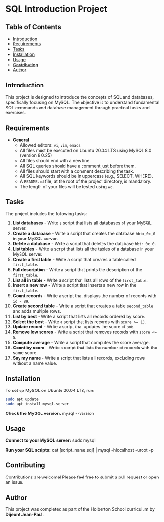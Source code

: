 # SQL Introduction Project

## Table of Contents
- [Introduction](#introduction)
- [Requirements](#requirements)
- [Tasks](#tasks)
- [Installation](#installation)
- [Usage](#usage)
- [Contributing](#contributing)
- [Author](#author)

## Introduction
This project is designed to introduce the concepts of SQL and databases, specifically focusing on MySQL. The objective is to understand fundamental SQL commands and database management through practical tasks and exercises.

## Requirements
- **General**
  - Allowed editors: `vi`, `vim`, `emacs`
  - All files must be executed on Ubuntu 20.04 LTS using MySQL 8.0 (version 8.0.25)
  - All files should end with a new line.
  - All SQL queries should have a comment just before them.
  - All files should start with a comment describing the task.
  - All SQL keywords should be in uppercase (e.g., SELECT, WHERE).
  - A `README.md` file, at the root of the project directory, is mandatory.
  - The length of your files will be tested using `wc`.

## Tasks
The project includes the following tasks:
1. **List databases** - Write a script that lists all databases of your MySQL server.
2. **Create a database** - Write a script that creates the database `hbtn_0c_0` in your MySQL server.
3. **Delete a database** - Write a script that deletes the database `hbtn_0c_0`.
4. **List tables** - Write a script that lists all the tables of a database in your MySQL server.
5. **Create a first table** - Write a script that creates a table called `first_table`.
6. **Full description** - Write a script that prints the description of the `first_table`.
7. **List all in table** - Write a script that lists all rows of the `first_table`.
8. **Insert a new row** - Write a script that inserts a new row in the `first_table`.
9. **Count records** - Write a script that displays the number of records with `id = 89`.
10. **Create second table** - Write a script that creates a table `second_table` and adds multiple rows.
11. **List by best** - Write a script that lists all records ordered by score.
12. **Select the best** - Write a script that lists records with `score >= 10`.
13. **Update record** - Write a script that updates the score of `Bob`.
14. **Remove low scores** - Write a script that removes records with `score <= 5`.
15. **Compute average** - Write a script that computes the score average.
16. **Count by score** - Write a script that lists the number of records with the same score.
17. **Say my name** - Write a script that lists all records, excluding rows without a name value.

## Installation
To set up MySQL on Ubuntu 20.04 LTS, run:
```bash
sudo apt update
sudo apt install mysql-server
```
**Check the MySQL version:**
	mysql --version

## Usage
**Connect to your MySQL server:**
	sudo mysql

**Run your SQL scripts:**
	cat [script_name.sql] | mysql -hlocalhost -uroot -p

## Contributing

Contributions are welcome! Please feel free to submit a pull request or open an issue.

## Author

This project was completed as part of the Holberton School curriculum by **Dijeont Jean-Paul**.